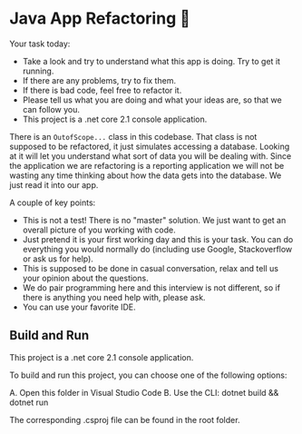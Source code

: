 # Java App Refactoring 🚀

Your task today:

* Take a look and try to understand what this app is doing. Try to get it running.
* If there are any problems, try to fix them.
* If there is bad code, feel free to refactor it.
* Please tell us what you are doing and what your ideas are, so that we can follow you.
* This project is a .net core 2.1 console application.

There is an `OutofScope...` class in this codebase. That class is not supposed to be refactored, it just simulates accessing a database. Looking at it will let you understand what sort of data you will be dealing with. Since the application we are refactoring is a reporting application we will not be wasting any time thinking about how the data gets into the database. We just read it into our app.

A couple of key points:

* This is not a test! There is no "master" solution. We just want to get an overall picture of you working with code.
* Just pretend it is your first working day and this is your task. You can do everything you would normally do (including use Google, Stackoverflow or ask us for help).
* This is supposed to be done in casual conversation, relax and tell us your opinion about the questions.
* We do pair programming here and this interview is not different, so if there is anything you need help with, please ask.
* You can use your favorite IDE.


## Build and Run

This project is a .net core 2.1 console application.

To build and run this project, you can choose one of the following options:

A. Open this folder in Visual Studio Code
B. Use the CLI: dotnet build && dotnet run

The corresponding .csproj file can be found in the root folder.
